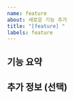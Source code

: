 ```yaml
---
name: feature
about: 새로운 기능 추가
title: "[feature] "
labels: feature
---
```


## 기능 요약

<!-- 어떤 기능을 추가하나요? -->

## 추가 정보 (선택)
